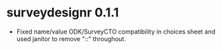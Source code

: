 # surveydesignr 0.1.1

* Fixed name/value ODK/SurveyCTO compatibility in choices sheet and used janitor to remove "::" throughout.

